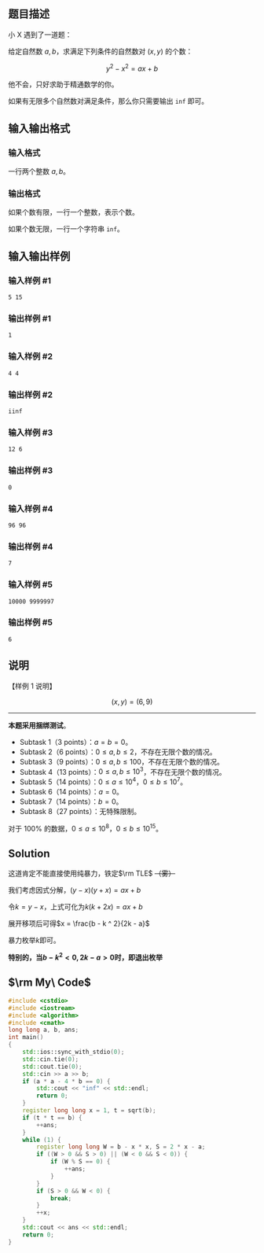 ## 题目描述 

小 X 遇到了一道题：

给定自然数 $a,b$，求满足下列条件的自然数对 $(x,y)$ 的个数：

$$y^2 - x^2 = ax + b$$

他不会，只好求助于精通数学的你。

如果有无限多个自然数对满足条件，那么你只需要输出 `inf` 即可。

## 输入输出格式

### 输入格式

一行两个整数 $a,b$。

### 输出格式

如果个数有限，一行一个整数，表示个数。

如果个数无限，一行一个字符串 `inf`。

## 输入输出样例

### 输入样例 #1
```plain
5 15
```

### 输出样例 #1
```plain
1
```

### 输入样例 #2
```plain
4 4
```
### 输出样例 #2
```plain
iinf
```
### 输入样例 #3 
```plain
12 6
```
### 输出样例 #3
```plain
0
```
### 输入样例 #4
```plain
96 96
```
### 输出样例 #4
```plain
7
```
### 输入样例 #5
```plain
10000 9999997
```
### 输出样例 #5
```plain
6
```

## 说明

【样例 1 说明】

$$(x,y) = (6,9)$$

---

**本题采用捆绑测试**。

- Subtask 1（3 points）：$a = b = 0$。
- Subtask 2（6 points）：$0 \le a,b \le 2$，不存在无限个数的情况。
- Subtask 3（9 points）：$0 \le a,b \le 100$，不存在无限个数的情况。
- Subtask 4（13 points）：$0 \le a,b \le 10^3$，不存在无限个数的情况。
- Subtask 5（14 points）：$0 \le a \le 10^4$，$0 \le b \le 10^7$。
- Subtask 6（14 points）：$a = 0$。
- Subtask 7（14 points）：$b = 0$。
- Subtask 8（27 points）：无特殊限制。

对于 $100\%$ 的数据，$0 \le a \le 10^8$，$0\le b \le 10^{15}$。

## Solution

这道肯定不能直接使用纯暴力，铁定$\rm TLE$ ~~（雾）~~

我们考虑因式分解，$(y - x)(y + x) = ax + b$

令$k = y - x$，上式可化为$k(k + 2x) = ax + b$

展开移项后可得$x = \frac{b - k ^ 2}{2k - a}$

暴力枚举$k$即可。

**特别的，当$b - k ^ 2 < 0, 2k - a > 0$时，即退出枚举**

## $\rm My\ Code$
```cpp
#include <cstdio>
#include <iostream>
#include <algorithm>
#include <cmath>
long long a, b, ans;
int main()
{
	std::ios::sync_with_stdio(0);
    std::cin.tie(0);
    std::cout.tie(0);
    std::cin >> a >> b;
    if (a * a - 4 * b == 0) {
    	std::cout << "inf" << std::endl; 
    	return 0;
	}
	register long long x = 1, t = sqrt(b);
	if (t * t == b) {
		++ans;
	}
	while (1) {
		register long long W = b - x * x, S = 2 * x - a;
		if ((W > 0 && S > 0) || (W < 0 && S < 0)) {
			if (W % S == 0) {
				++ans;
			}
		}
		if (S > 0 && W < 0) {
			break;
		}
		++x;
	}
	std::cout << ans << std::endl;
	return 0;
}
```